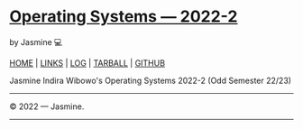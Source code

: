 # [Operating Systems — 2022-2](https://jasmineindira.github.io/os222/)

by Jasmine 💻

[HOME](.) | [LINKS](https://jasmineindira.github.io/os222/LINKS/) | [LOG](TXT/mylog.txt) | [TARBALL](https://os.vlsm.org/Log/JasmineIndira.tar.bz2.txt) | [GITHUB](https://github.com/jasmineindira/os222)

Jasmine Indira Wibowo's Operating Systems 2022-2 (Odd Semester 22/23)

---

© 2022 — Jasmine.

---

